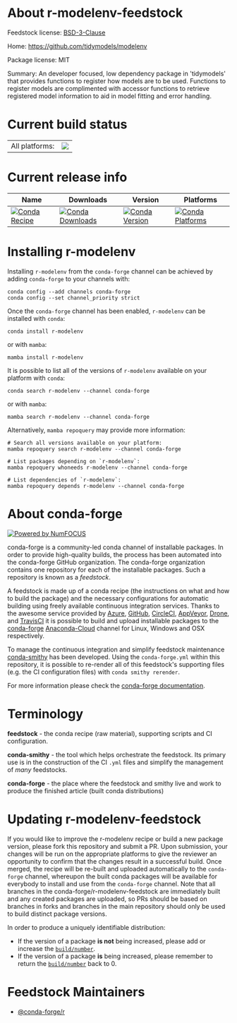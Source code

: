 About r-modelenv-feedstock
==========================

Feedstock license: [BSD-3-Clause](https://github.com/conda-forge/r-modelenv-feedstock/blob/main/LICENSE.txt)

Home: https://github.com/tidymodels/modelenv

Package license: MIT

Summary: An developer focused, low dependency package in 'tidymodels' that provides functions to register how models are to be used. Functions to register models are complimented with accessor functions to retrieve registered model information to aid in model fitting and error handling.

Current build status
====================


<table><tr><td>All platforms:</td>
    <td>
      <a href="https://dev.azure.com/conda-forge/feedstock-builds/_build/latest?definitionId=18024&branchName=main">
        <img src="https://dev.azure.com/conda-forge/feedstock-builds/_apis/build/status/r-modelenv-feedstock?branchName=main">
      </a>
    </td>
  </tr>
</table>

Current release info
====================

| Name | Downloads | Version | Platforms |
| --- | --- | --- | --- |
| [![Conda Recipe](https://img.shields.io/badge/recipe-r--modelenv-green.svg)](https://anaconda.org/conda-forge/r-modelenv) | [![Conda Downloads](https://img.shields.io/conda/dn/conda-forge/r-modelenv.svg)](https://anaconda.org/conda-forge/r-modelenv) | [![Conda Version](https://img.shields.io/conda/vn/conda-forge/r-modelenv.svg)](https://anaconda.org/conda-forge/r-modelenv) | [![Conda Platforms](https://img.shields.io/conda/pn/conda-forge/r-modelenv.svg)](https://anaconda.org/conda-forge/r-modelenv) |

Installing r-modelenv
=====================

Installing `r-modelenv` from the `conda-forge` channel can be achieved by adding `conda-forge` to your channels with:

```
conda config --add channels conda-forge
conda config --set channel_priority strict
```

Once the `conda-forge` channel has been enabled, `r-modelenv` can be installed with `conda`:

```
conda install r-modelenv
```

or with `mamba`:

```
mamba install r-modelenv
```

It is possible to list all of the versions of `r-modelenv` available on your platform with `conda`:

```
conda search r-modelenv --channel conda-forge
```

or with `mamba`:

```
mamba search r-modelenv --channel conda-forge
```

Alternatively, `mamba repoquery` may provide more information:

```
# Search all versions available on your platform:
mamba repoquery search r-modelenv --channel conda-forge

# List packages depending on `r-modelenv`:
mamba repoquery whoneeds r-modelenv --channel conda-forge

# List dependencies of `r-modelenv`:
mamba repoquery depends r-modelenv --channel conda-forge
```


About conda-forge
=================

[![Powered by
NumFOCUS](https://img.shields.io/badge/powered%20by-NumFOCUS-orange.svg?style=flat&colorA=E1523D&colorB=007D8A)](https://numfocus.org)

conda-forge is a community-led conda channel of installable packages.
In order to provide high-quality builds, the process has been automated into the
conda-forge GitHub organization. The conda-forge organization contains one repository
for each of the installable packages. Such a repository is known as a *feedstock*.

A feedstock is made up of a conda recipe (the instructions on what and how to build
the package) and the necessary configurations for automatic building using freely
available continuous integration services. Thanks to the awesome service provided by
[Azure](https://azure.microsoft.com/en-us/services/devops/), [GitHub](https://github.com/),
[CircleCI](https://circleci.com/), [AppVeyor](https://www.appveyor.com/),
[Drone](https://cloud.drone.io/welcome), and [TravisCI](https://travis-ci.com/)
it is possible to build and upload installable packages to the
[conda-forge](https://anaconda.org/conda-forge) [Anaconda-Cloud](https://anaconda.org/)
channel for Linux, Windows and OSX respectively.

To manage the continuous integration and simplify feedstock maintenance
[conda-smithy](https://github.com/conda-forge/conda-smithy) has been developed.
Using the ``conda-forge.yml`` within this repository, it is possible to re-render all of
this feedstock's supporting files (e.g. the CI configuration files) with ``conda smithy rerender``.

For more information please check the [conda-forge documentation](https://conda-forge.org/docs/).

Terminology
===========

**feedstock** - the conda recipe (raw material), supporting scripts and CI configuration.

**conda-smithy** - the tool which helps orchestrate the feedstock.
                   Its primary use is in the construction of the CI ``.yml`` files
                   and simplify the management of *many* feedstocks.

**conda-forge** - the place where the feedstock and smithy live and work to
                  produce the finished article (built conda distributions)


Updating r-modelenv-feedstock
=============================

If you would like to improve the r-modelenv recipe or build a new
package version, please fork this repository and submit a PR. Upon submission,
your changes will be run on the appropriate platforms to give the reviewer an
opportunity to confirm that the changes result in a successful build. Once
merged, the recipe will be re-built and uploaded automatically to the
`conda-forge` channel, whereupon the built conda packages will be available for
everybody to install and use from the `conda-forge` channel.
Note that all branches in the conda-forge/r-modelenv-feedstock are
immediately built and any created packages are uploaded, so PRs should be based
on branches in forks and branches in the main repository should only be used to
build distinct package versions.

In order to produce a uniquely identifiable distribution:
 * If the version of a package **is not** being increased, please add or increase
   the [``build/number``](https://docs.conda.io/projects/conda-build/en/latest/resources/define-metadata.html#build-number-and-string).
 * If the version of a package **is** being increased, please remember to return
   the [``build/number``](https://docs.conda.io/projects/conda-build/en/latest/resources/define-metadata.html#build-number-and-string)
   back to 0.

Feedstock Maintainers
=====================

* [@conda-forge/r](https://github.com/conda-forge/r/)

